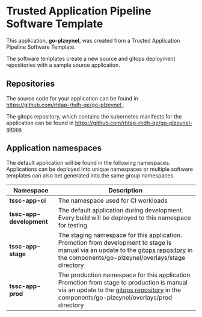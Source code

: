 # Trusted Application Pipeline Software Template

This application, **go-plzeynel**, was created from a Trusted Application Pipeline Software Template.

The software templates create a new source and gitops deployment repositories with a sample source application. 

## Repositories

The source code for your application can be found in [https://github.com/rhtap-rhdh-qe/go-plzeynel ](https://github.com/rhtap-rhdh-qe/go-plzeynel ).
 
The gitops repository, which contains the kubernetes manifests for the application can be found in 
[https://github.com/rhtap-rhdh-qe/go-plzeynel-gitops ](https://github.com/rhtap-rhdh-qe/go-plzeynel-gitops ) 

## Application namespaces 

The default application will be found in the following namespaces. Applications can be deployed into unique namespaces or multiple software templates can also bet generated into the same group namespaces.  

|  Namespace   |  Description   |  
| -------- | -------- |
| **tssc-app-ci** | The namespace used for CI workloads |
| **tssc-app-development** | The default application during development. Every build will be deployed to this namespace for testing. |
| **tssc-app-stage** | The staging namespace for this application. Promotion from development to stage is manual via an update to the [gitops repository](https://github.com/rhtap-rhdh-qe/go-plzeynel-gitops ) in the components/go-plzeynel/overlays/stage directory |
| **tssc-app-prod** | The production namespace for this application. Promotion from stage to production is manual via an update to the [gitops repository](https://github.com/rhtap-rhdh-qe/go-plzeynel-gitops ) in the components/go-plzeynel/overlays/prod directory |